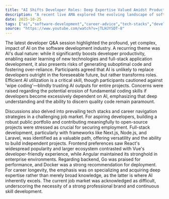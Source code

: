 ```yaml
---
title: "AI Shifts Developer Roles: Deep Expertise Valued Amidst Productivity Gains and Job Market Challenges"
description: "A recent live AMA explored the evolving landscape of software development, focusing on AI's transformative impact on developer roles, career trajectories, and essential tech stacks. Insights reveal a cautious optimism, emphasizing skill depth and strategic tool adoption."
date: 2025-10-25
tags: ["ai","software-development","career-advice","tech-stacks","developer-jobs"]
source: "https://www.youtube.com/watch?v=jTLHJYSDT-8"
---
```

The latest developer Q&A session highlighted the profound, yet complex, impact of AI on the software development industry. A recurring theme was AI's dual nature: while it significantly boosts developer productivity, enabling easier learning of new technologies and full-stack application development, it also presents risks of generating suboptimal code and fostering over-reliance. Participants agreed that AI is unlikely to replace developers outright in the foreseeable future, but rather transforms roles. Efficient AI utilization is a critical skill, though participants cautioned against 'wipe coding'—blindly trusting AI outputs for entire projects. Concerns were raised regarding the potential erosion of fundamental coding skills if developers become excessively dependent on AI, emphasizing that deep understanding and the ability to discern quality code remain paramount.

Discussions also delved into prevailing tech stacks and career navigation strategies in a challenging job market. For aspiring developers, building a robust public portfolio and contributing meaningfully to open-source projects were stressed as crucial for securing employment. Full-stack development, particularly with frameworks like Next.js, Node.js, and Laravel, was identified as a valuable path, offering versatility and the ability to build independent projects. Frontend preferences saw React's widespread popularity and larger ecosystem contrasted with Vue's developer-friendly experience, while Angular maintained its stronghold in enterprise environments. Regarding backend, Go was praised for performance, and Docker was a strong recommendation for deployment. For career longevity, the emphasis was on specializing and acquiring deep expertise rather than merely broad knowledge, as the latter is where AI inherently excels. The current job market was acknowledged as difficult, underscoring the necessity of a strong professional brand and continuous skill development.